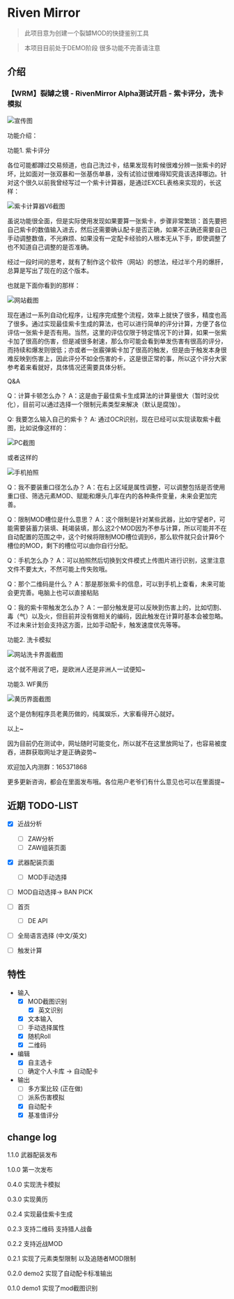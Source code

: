 # Riven Mirror

> 此项目意为创建一个裂罅MOD的快捷鉴别工具

> 本项目目前处于DEMO阶段 很多功能不完善请注意

## 介绍

### 【WRM】裂罅之镜 - RivenMirror Alpha测试开启 - 紫卡评分，洗卡模拟

![宣传图](https://images.gitee.com/uploads/images/2018/0817/011656_9b1a01fd_993.png "tl1.png")

功能介绍：

功能1. 紫卡评分

各位可能都蹲过交易频道，也自己洗过卡，结果发现有时候很难分辨一张紫卡的好坏，比如面对一张双暴和一张基伤单暴，没有试验过很难得知究竟该选择哪边。针对这个很久以前我曾经写过一个紫卡计算器，是通过EXCEL表格来实现的，长这样：

![紫卡计算器V6截图](https://images.gitee.com/uploads/images/2018/0817/011731_b08d06e7_993.png "excel.png")

虽说功能很全面，但是实际使用发现如果要算一张紫卡，步骤非常繁琐：首先要把自己紫卡的数值输入进去，然后还需要确认配卡是否正确，如果不正确还需要自己手动调整数值，不光麻烦、如果没有一定配卡经验的人根本无从下手，即使调整了也不知道自己调整的是否准确。

经过一段时间的思考，就有了制作这个软件（网站）的想法，经过半个月的爆肝，总算是写出了现在的这个版本。

也就是下面你看到的那样：

![网站截图](https://images.gitee.com/uploads/images/2018/0817/011758_7e860aab_993.png "ra1.png")

现在通过一系列自动化程序，让程序完成整个流程，效率上就快了很多，精度也高了很多。通过实现最佳紫卡生成的算法，也可以进行简单的评分计算，方便了各位评估一张紫卡是否有用。当然，这里的评估仅限于特定情况下的计算，如果一张紫卡加了很高的伤害，但是减很多射速，那么你可能会看到单发伤害有很高的评分，而持续和爆发则很低；亦或者一张霰弹紫卡加了很高的触发，但是由于触发本身很难反映到伤害上，因此评分不如全伤害的卡，这是很正常的事，所以这个评分大家参考着来看就好，具体情况还需要具体分析。

Q&A

Q：计算卡顿怎么办？
A：这是由于最佳紫卡生成算法的计算量很大（暂时没优化），目前可以通过选择一个限制元素类型来解决（默认是腐蚀）。

Q: 我要怎么输入自己的紫卡？
A: 通过OCR识别，现在已经可以实现读取紫卡截图，比如说像这样的：

![PC截图](https://images.gitee.com/uploads/images/2018/0817/012002_45f9d2d5_993.jpeg "兰卡Visi-satitis.jpg")

或者这样的

![手机拍照](https://images.gitee.com/uploads/images/2018/0817/012048_d30774d0_993.png "8L[TTE30JNHNE0SOIB}(7)7.png")

Q：我不要装重口径怎么办？
A：在右上区域是属性调整，可以调整包括是否使用重口径、筛选元素MOD、赋能和爆头几率在内的各种条件变量，未来会更加完善。

Q：限制MOD槽位是什么意思？
A：这个限制是针对某些武器，比如守望者P，可能需要装蓄力装填、耗竭装填，那么这2个MOD因为不参与计算，所以可能并不在自动配置的范围之中，这个时候将限制MOD槽位调到6，那么软件就只会计算6个槽位的MOD，剩下的槽位可以由你自行分配。

Q：手机怎么办？
A：可以拍照然后切换到文件模式上传图片进行识别，这里注意文件不要太大，不然可能上传失败哦。

Q：那个二维码是什么？
A：那是那张紫卡的信息，可以到手机上查看，未来可能会更完善。电脑上也可以直接粘贴

Q：我的紫卡带触发怎么办？
A：一部分触发是可以反映到伤害上的，比如切割、毒（气）以及火，但目前并没有做相关的编码，因此触发在计算时基本会被忽略。不过未来计划会支持这方面，比如手动配卡，触发速度优先等等。

功能2. 洗卡模拟

![网站洗卡界面截图](https://images.gitee.com/uploads/images/2018/0817/012107_6450ef74_993.png "rr1.png")

这个就不用说了吧，是欧洲人还是非洲人一试便知~

功能3. WF黄历

![黄历界面截图](https://images.gitee.com/uploads/images/2018/0817/012128_53ee7d80_993.png "hl1.png")

这个是仿制程序员老黄历做的，纯属娱乐，大家看得开心就好。


以上~

因为目前仍在测试中，网址随时可能变化，所以就不在这里放网址了，也容易被度吞，进群获取网址才是正确姿势~

欢迎加入内测群：165371868

更多更新咨询，都会在里面发布哦。各位用户老爷们有什么意见也可以在里面提~


## 近期 TODO-LIST

- [x] 近战分析
  - [ ] ZAW分析
  - [ ] ZAW组装页面
- [x] 武器配装页面
  - [ ] MOD手动选择
- [ ] MOD自动选择-> BAN PICK
- [ ] 首页
  - [ ] DE API
- [ ] 全局语言选择 (中文/英文)
- [ ] 触发计算


## 特性
- 输入
  - [x] MOD截图识别
    - [x] 英文识别
  - [x] 文本输入
  - [ ] 手动选择属性
  - [x] 随机Roll
  - [x] 二维码
- 编辑
  - [x] 自主选卡
  - [ ] 确定个人卡库 -> 自动配卡
- 输出
  - [ ] 多方案比较 (正在做)
  - [ ] 派系伤害模拟
  - [x] 自动配卡
  - [x] 基准值评分

## change log

1.1.0 武器配装发布

1.0.0 第一次发布

0.4.0 实现洗卡模拟

0.3.0 实现黄历

0.2.4 实现最佳紫卡生成

0.2.3 支持二维码 支持猎人战备

0.2.2 支持近战MOD

0.2.1 实现了元素类型限制 以及追随者MOD限制

0.2.0 demo2 实现了自动配卡标准输出

0.1.0 demo1 实现了mod截图识别
